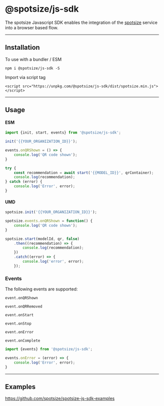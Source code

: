 # @spotsize/js-sdk

The spotsize Javascript SDK enables the integration of the [spotsize](https://spotsize.io) service into a browser based flow.

---

## Installation

To use with a bundler / ESM

`npm i @spotsize/js-sdk -S`

Import via script tag

`<script src="https://unpkg.com/@spotsize/js-sdk/dist/spotsize.min.js"></script>`

---

## Usage

#### ESM

```Javascript
import {init, start, events} from '@spotsize/js-sdk';

init('{{YOUR_ORGANIZATION_ID}}');

events.onQRShown = () => {
    console.log('QR code shown');
}

try {
    const recommendation = await start('{{MODEL_ID}}', qrContainer);
    console.log(recommendation);
} catch (error) {
    console.log('Error', error);
}
```

#### UMD

```Javascript
spotsize.init('{{YOUR_ORGANIZATION_ID}}');

spotsize.events.onQRShown = function() {
    console.log('QR code shown');
}

spotsize.start(modelId, qr, false)
    .then((recommendation) => {
        console.log(recommendation);
    })
    .catch((error) => {
        console.log('error', error);
    });
```

### Events

The following events are supported:

`event.onQRShown`

`event.onQRRemoved`

`event.onStart`

`event.onStop`

`event.onError`

`event.onComplete`

```Javascript
import {events} from '@spotsize/js-sdk';

events.onError = (error) => {
    console.log('Error', error);
}
```

---

## Examples

https://github.com/spotsize/spotsize-js-sdk-examples

